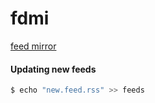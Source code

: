 fdmi
==
[feed mirror](https://nhomble.github.io/fdmi/)

#### Updating new feeds
```bash
$ echo "new.feed.rss" >> feeds
```